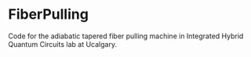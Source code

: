 # FiberPulling
Code for the adiabatic tapered fiber pulling machine in Integrated Hybrid Quantum Circuits lab at Ucalgary.
